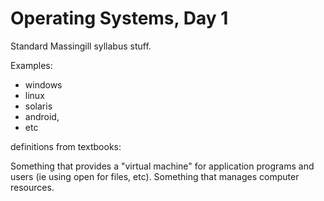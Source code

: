 # Operating Systems, Day 1

Standard Massingill syllabus stuff.

Examples:
* windows
* linux
* solaris
* android,
* etc

definitions from textbooks:

  Something that provides a "virtual machine" for application programs and
  users (ie using open for files, etc).
  Something that manages computer resources. 
